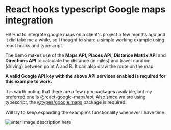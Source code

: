 # React hooks typescript Google maps integration

Hi! Had to integrate google maps on a client's project a few months ago and it did take me a while, so I thought to share a simple working  example using react hooks and typescript.

The demo makes use of the **Maps API, Places API, Distance Matrix API** and **Directions API** to calculate the distance (in miles) and travel duration (driving) between point A and B. It can also draw the route on the map.

**A valid Google API key with the above API services enabled is required for this example to work.**

It is worth noting that there are a few npm packages available, but my preferred one is [@react-google-maps/api](https://www.npmjs.com/package/@react-google-maps/api).
Also since we are using typescript, the [@types/google.maps](https://www.npmjs.com/package/@types/google.maps) package is required. 

Will try to keep expanding the example's functionality whenever I have time.

![enter image description here](https://stel.dev/img/react-ts-google-maps-example.gif)

